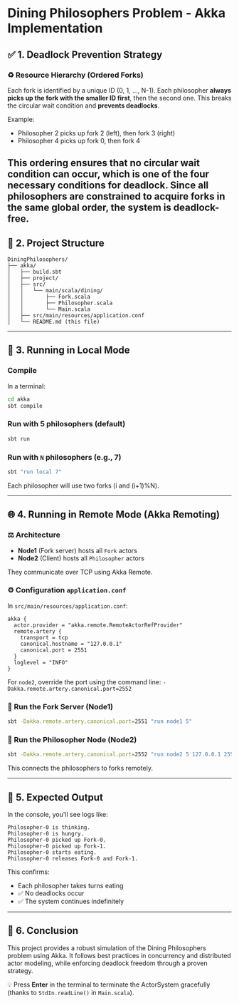 # Dining Philosophers Problem - Akka Implementation
## ✅ 1. Deadlock Prevention Strategy

### ♻ Resource Hierarchy (Ordered Forks)

Each fork is identified by a unique ID (0, 1, ..., N-1). Each philosopher **always picks up the fork with the smaller ID first**, then the second one. This breaks the circular wait condition and **prevents deadlocks**.

Example:

* Philosopher 2 picks up fork 2 (left), then fork 3 (right)
* Philosopher 4 picks up fork 0, then fork 4

This ordering ensures that no circular wait condition can occur, which is one of the four necessary conditions for deadlock. Since all philosophers are constrained to acquire forks in the same global order, the system is deadlock-free.
---

## 🔧 2. Project Structure

```
DiningPhilosophers/
├── akka/
│   ├── build.sbt
│   ├── project/
│   ├── src/
│   │   └── main/scala/dining/
│   │       ├── Fork.scala
│   │       ├── Philosopher.scala
│   │       └── Main.scala
│   ├── src/main/resources/application.conf
│   └── README.md (this file)
```

---

## 🚀 3. Running in **Local Mode**

### Compile

In a terminal:

```bash
cd akka
sbt compile
```

### Run with 5 philosophers (default)

```bash
sbt run
```

### Run with `N` philosophers (e.g., 7)

```bash
sbt "run local 7"
```

Each philosopher will use two forks (i and (i+1)%N).

---

## 🌐 4. Running in **Remote Mode** (Akka Remoting)

### ⚖️ Architecture

* **Node1** (Fork server) hosts all `Fork` actors
* **Node2** (Client) hosts all `Philosopher` actors

They communicate over TCP using Akka Remote.

### ⚙️ Configuration `application.conf`

In `src/main/resources/application.conf`:

```hocon
akka {
  actor.provider = "akka.remote.RemoteActorRefProvider"
  remote.artery {
    transport = tcp
    canonical.hostname = "127.0.0.1"
    canonical.port = 2551
  }
  loglevel = "INFO"
}
```

For `node2`, override the port using the command line: `-Dakka.remote.artery.canonical.port=2552`

### 📘 Run the Fork Server (Node1)

```bash
sbt -Dakka.remote.artery.canonical.port=2551 "run node1 5"
```

### 📘 Run the Philosopher Node (Node2)

```bash
sbt -Dakka.remote.artery.canonical.port=2552 "run node2 5 127.0.0.1 2551"
```

This connects the philosophers to forks remotely.

---

## 🔁 5. Expected Output

In the console, you'll see logs like:

```
Philosopher-0 is thinking.
Philosopher-0 is hungry.
Philosopher-0 picked up Fork-0.
Philosopher-0 picked up Fork-1.
Philosopher-0 starts eating.
Philosopher-0 releases Fork-0 and Fork-1.
```

This confirms:

* Each philosopher takes turns eating
* ✅ No deadlocks occur
* ✅ The system continues indefinitely

---

## 📝 6. Conclusion

This project provides a robust simulation of the Dining Philosophers problem using Akka. It follows best practices in concurrency and distributed actor modeling, while enforcing deadlock freedom through a proven strategy.

💡 Press **Enter** in the terminal to terminate the ActorSystem gracefully (thanks to `StdIn.readLine()` in `Main.scala`).
